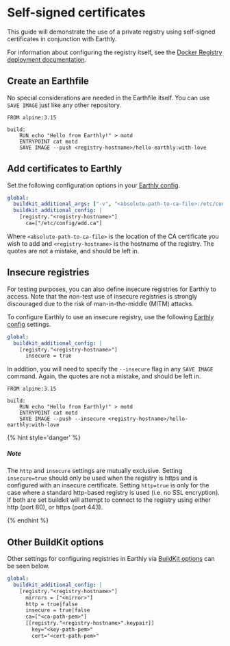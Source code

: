 # Self-signed certificates

This guide will demonstrate the use of a private registry using self-signed certificates in conjunction with Earthly.

For information about configuring the registry itself, see the [Docker Registry deployment documentation](https://docs.docker.com/registry/deploying/).

## Create an Earthfile

No special considerations are needed in the Earthfile itself. You can use `SAVE IMAGE` just like any other repository.

```
FROM alpine:3.15

build:
    RUN echo "Hello from Earthly!" > motd
    ENTRYPOINT cat motd
    SAVE IMAGE --push <registry-hostname>/hello-earthly:with-love
```

## Add certificates to Earthly

Set the following configuration options in your [Earthly config](../../earthly-config/earthly-config.md).

```yaml
global:
  buildkit_additional_args: ["-v", "<absolute-path-to-ca-file>:/etc/config/add.ca"]
  buildkit_additional_config: |
    [registry."<registry-hostname>"]
      ca=["/etc/config/add.ca"]
```

Where `<absolute-path-to-ca-file>` is the location of the CA certificate you wish to add and `<registry-hostname>` is the hostname of the registry. The quotes are not a mistake, and should be left in.

## Insecure registries

For testing purposes, you can also define insecure registries for Earthly to access. Note that the non-test use of insecure registries is strongly discouraged due to the risk of man-in-the-middle (MITM) attacks.

To configure Earthly to use an insecure registry, use the following [Earthly config](../../earthly-config/earthly-config.md) settings.

```yaml
global:
  buildkit_additional_config: |
    [registry."<registry-hostname>"]
      insecure = true
```

In addition, you will need to specify the `--insecure` flag in any `SAVE IMAGE` command.  Again, the quotes are not a mistake, and should be left in.

```
FROM alpine:3.15

build:
    RUN echo "Hello from Earthly!" > motd
    ENTRYPOINT cat motd
    SAVE IMAGE --push --insecure <registry-hostname>/hello-earthly:with-love
```

{% hint style='danger' %}
##### Note

The `http` and `insecure` settings are mutually exclusive. Setting `insecure=true` should only be used when the registry is https and is configured with an insecure certificate.
Setting `http=true` is only for the case where a standard http-based registry is used (i.e. no SSL encryption). If both are set buildkit will attempt to connect to the registry using either http (port 80), or https (port 443).

{% endhint %}


## Other BuildKit options

Other settings for configuring registries in Earthly via [BuildKit options](https://github.com/moby/buildkit/blob/master/docs/buildkitd.toml.md) can be seen below.

```yaml
global:
  buildkit_additional_config: |
    [registry."<registry-hostname>"]
      mirrors = ["<mirror>"]
      http = true|false
      insecure = true|false
      ca=["<ca-path-pem>"]
      [[registry."<registry-hostname>".keypair]]
        key="<key-path-pem>"
        cert="<cert-path-pem>"
```
